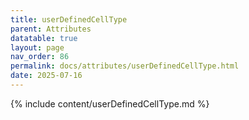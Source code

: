 ```yaml
---
title: userDefinedCellType
parent: Attributes
datatable: true
layout: page
nav_order: 86
permalink: docs/attributes/userDefinedCellType.html
date: 2025-07-16
---
```

{% include content/userDefinedCellType.md %}
